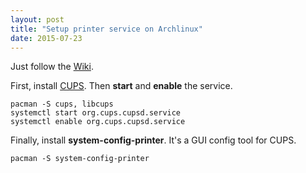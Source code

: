 ```yaml
---
layout: post
title: "Setup printer service on Archlinux"
date: 2015-07-23
---
```

Just follow the [Wiki](https://wiki.archlinux.org/index.php/CUPS).

First, install [CUPS](http://www.cups.org/). Then **start** and **enable** the service.

```shell
pacman -S cups, libcups
systemctl start org.cups.cupsd.service
systemctl enable org.cups.cupsd.service
```

Finally, install **system-config-printer**. It's a GUI config tool for CUPS.

```shell
pacman -S system-config-printer
```
